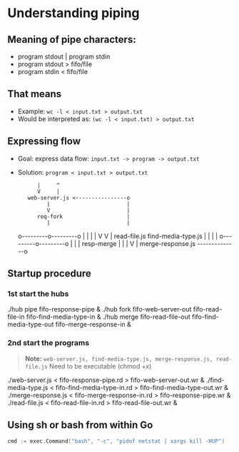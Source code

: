 # Understanding piping

## Meaning of pipe characters:

- program stdout | program stdin
- program stdout > fifo/file 
- program stdin < fifo/file

## That means

- Example: `wc -l < input.txt > output.txt`
- Would be interpreted as: `(wc -l < input.txt) > output.txt`

## Expressing flow

- Goal: express data flow: `input.txt -> program -> output.txt`
- Solution: `program < input.txt > output.txt`


            |     ^
            V     |
         web-server.js <----------------o
               |                        |
               V                        |
            req-fork                    |
               |                        |
     o---------o---------o              |
     |                   |              |
     V                   V              |
read-file.js     find-media-type.js     |
     |                   |              |
     o---------o---------o              |
               |                        |
           resp-merge                   |
               |                        |
               V                        |
        merge-response.js --------------o


## Startup procedure

### 1st start the hubs

./hub pipe fifo-response-pipe &
./hub fork fifo-web-server-out fifo-read-file-in fifo-find-media-type-in &
./hub merge fifo-read-file-out fifo-find-media-type-out fifo-merge-response-in &

### 2nd start the programs

> **Note:**
> `web-server.js, find-media-type.js, merge-response.js, read-file.js`
> Need to be executable (chmod +x)

./web-server.js < fifo-response-pipe.rd > fifo-web-server-out.wr &
./find-media-type.js < fifo-find-media-type-in.rd > fifo-find-media-type-out.wr &
./merge-response.js < fifo-merge-response-in.rd > fifo-response-pipe.wr &
./read-file.js < fifo-read-file-in.rd > fifo-read-file-out.wr &

## Using sh or bash from within Go

```go
cmd := exec.Command("bash", "-c", "pidof netstat | xargs kill -HUP")
```